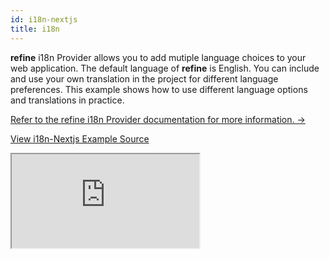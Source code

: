 ```yaml
---
id: i18n-nextjs
title: i18n
---
```


**refine** i18n Provider allows you to add mutiple language choices to your web application. The default language of **refine** is English. You can include and use your own translation in the project for different language preferences. This example shows how to use different language options and translations in practice.

[Refer to the refine i18n Provider documentation for more information. →](/docs/api-reference/core/providers/i18n-provider/)

[View i18n-Nextjs Example Source](https://github.com/pankod/refine/tree/master/examples/i18n/nextjs)

<iframe loading="lazy" src="https://stackblitz.com//github/pankod/refine/tree/master/examples/i18n/nextjs/?embed=1&view=preview&theme=dark&preset=node"
style={{width: "100%", height:"80vh", border: "0px", borderRadius: "8px", overflow:"hidden"}}
    title="refine-i18n-example"
></iframe>
